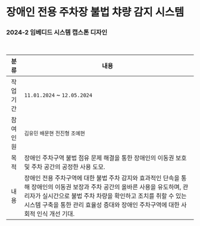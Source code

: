 # 장애인 전용 주차장 불법 챠량 감지 시스템

### 2024-2 임베디드 시스템 캡스톤 디자인

<br>

|분류|내용|
|:---:|---|
| 작업 기간 | `11.01.2024` ~ `12.05.2024` |
| 참여 인원 | `김유민` `배문현` `전진형` `조예현` |
| 목적 | 장애인 주차구역 불법 점유 문제 해결을 통한 장애인의 이동권 보호 및 주차 공간의 공정한 사용 도모. |
| 내용 | 장애인 전용 주차구역에 대한 불법 주차 감지와 효과적인 단속을 통해 장애인의 이동권 보장과 주차 공간의 올바른 사용을 유도하며, 관리자가 실시간으로 불법 주차 차량을 확인하고 조치를 취할 수 있는 시스템 구축을 통한 관리 효율성 증대와 장애인 주차구역에 대한 사회적 인식 개선 기대. |
